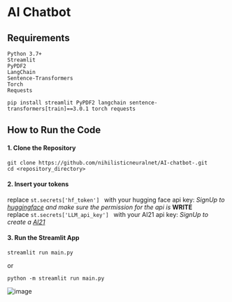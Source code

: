 # AI Chatbot
## Requirements
```
Python 3.7+
Streamlit
PyPDF2
LangChain
Sentence-Transformers
Torch
Requests
```
```
pip install streamlit PyPDF2 langchain sentence-transformers[train]==3.0.1 torch requests
```
## How to Run the Code
#### 1. Clone the Repository
```
git clone https://github.com/nihilisticneuralnet/AI-chatbot-.git
cd <repository_directory>
```
#### 2. Insert your tokens

replace ```st.secrets['hf_token'] ``` with your hugging face api key: *SignUp to [huggingface](https://huggingface.co/) and make sure the permission for the api is* **WRITE**   \
replace ```st.secrets['LLM_api_key'] ``` with your AI21 api key: *SignUp to create a [AI21](https://www.ai21.com/)*


#### 3. Run the Streamlit App
```
streamlit run main.py
```
or 
```
python -m streamlit run main.py
```
![image](https://github.com/user-attachments/assets/67dd760d-dd75-42df-a159-d842f36ba2f3)

